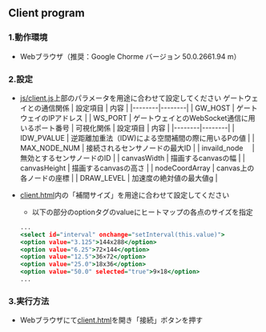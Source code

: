## Client program

### 1.動作環境
* Webブラウザ（推奨：Google Chorme バージョン 50.0.2661.94 m）

### 2.設定
* [js/client.js](js/client.js)上部のパラメータを用途に合わせて設定してください
ゲートウェイとの通信関係
| 設定項目 | 内容 |
|--------|--------|
|	     GW_HOST		|			ゲートウェイのIPアドレス	|
|	     WS_PORT		|			ゲートウェイとのWebSocket通信に用いるポート番号	|
可視化関係
| 設定項目 | 内容 |
|--------|--------|
|	     IDW_PVALUE		|			逆距離加重法（IDW)による空間補間の際に用いるPの値	|
|	     MAX_NODE_NUM 		|			接続されるセンサノードの最大ID	|
|	     invaild_node　		|	無効とするセンサノードのID			|
|	     canvasWidth		|			描画するcanvasの幅	|
|	     canvasHeight		|			描画するcanvasの高さ	|
|	     nodeCoordArray		|	canvas上の各ノードの座標			|
|	     DRAW_LEVEL		|			加速度の絶対値の最大値[g](可視化において最大とする値)	|


* [client.html](client.html)内の「補間サイズ」を用途に合わせて設定してください
	* 以下の部分のoptionタグのvalueにヒートマップの各点のサイズを指定
	```client.html
    ...
    <select id="interval" onchange="setInterval(this.value)">
    <option value="3.125">144x288</option>  
    <option value="6.25">72×144</option>  
    <option value="12.5">36×72</option>  
    <option value="25.0">18x36</option>
    <option value="50.0" selected="true">9×18</option>
    ...
    ```

### 3.実行方法
* Webブラウザにて[client.html](client.html)を開き「接続」ボタンを押す
